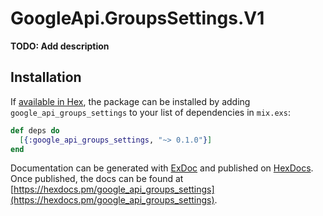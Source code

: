 # GoogleApi.GroupsSettings.V1

**TODO: Add description**

## Installation

If [available in Hex](https://hex.pm/docs/publish), the package can be installed
by adding `google_api_groups_settings` to your list of dependencies in `mix.exs`:

```elixir
def deps do
  [{:google_api_groups_settings, "~> 0.1.0"}]
end
```

Documentation can be generated with [ExDoc](https://github.com/elixir-lang/ex_doc)
and published on [HexDocs](https://hexdocs.pm). Once published, the docs can
be found at [https://hexdocs.pm/google_api_groups_settings](https://hexdocs.pm/google_api_groups_settings).

